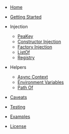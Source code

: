 * [Home](/)
* [Getting Started](getting-started.md)
* Injection
    * [PeaKey](pea-key.md)
    * [Constructor Injection](constructor-injection.md)
    * [Factory Injection](factory-injection.md)
    * [ListOf](list-of.md)
    * [Registry](registry.md)

* Helpers    
    * [Async Context](async.md)
    * [Environment Variables](env.md)
    * [Path Of](path-of.md)
* [Caveats](caveats.md)
* [Testing](testing.md)
* [Examples](https://github.com/speajus/pea/tree/main/examples)
* [License](license.md)

